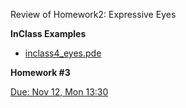 
Review of Homework2: Expressive Eyes

**InClass Examples**

- [inclass4_eyes.pde](https://github.com/cerenkayalar/VCDS2105-ICM/blob/master/inclass/inclass4_eyes.pde)

**Homework #3**

[Due: Nov 12, Mon 13:30](https://github.com/cerenkayalar/VCDS2105-ICM/blob/master/homeworks/homework3.md)
